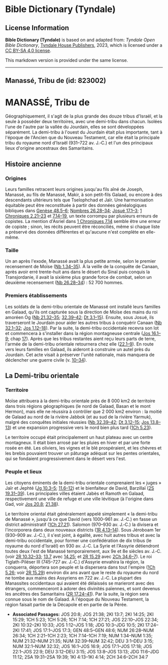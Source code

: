 # Bible Dictionary (Tyndale)

## License Information

**Bible Dictionary (Tyndale)** is based on and adapted from: _Tyndale Open Bible Dictionary_, [Tyndale House Publishers](https://tyndaleopenresources.com/), 2023, which is licensed under a [CC BY-SA 4.0 license](https://creativecommons.org/licenses/by-sa/4.0/legalcode.en).

This markdown version is provided under the same license.



--------------------------------

## Manassé, Tribu de (id: 823002)

MANASSÉ, Tribu de
=================

Géographiquement, il s'agit de la plus grande des douze tribus d'Israël, et la seule à posséder deux territoires, avec une demi\-tribu dans chacun. Isolées l'une de l'autre par la vallée du Jourdain, elles se sont développées séparément. La demi\-tribu à l'ouest du Jourdain était plus importante, tant à l'époque de l'Ancien que du Nouveau Testament, car elle était la principale tribu du royaume nord d'Israël (931–722 av. J.‑C.) et l'un des principaux lieux d'origine ancestraux des Samaritains.

Histoire ancienne
-----------------

### Origines

Leurs familles retracent leurs origines jusqu'au fils aîné de Joseph, Manassé, au fils de Manassé, Makir, à son petit\-fils Galaad, ou encore à des descendants ultérieurs tels que Tselophchad et Jaïr. Une harmonisation équitable peut être reconstituée à partir des données généalogiques bibliques dans [Genèse 48\.5–6](https://ref.ly/Gen48:5-Gen48:6); [Nombres 26\.28–34](https://ref.ly/Num26:28-Num26:34); [Josué 17\.1–3](https://ref.ly/Josh17:1-Josh17:3); [1 Chroniques 2\.21–23](https://ref.ly/1Chr2:21-1Chr2:23) et [7\.14–19](https://ref.ly/1Chr7:14-1Chr7:19), un texte corrompu par plusieurs erreurs de copistes. La mention d'Asriel dans [1 Chroniques 7\.14](https://ref.ly/1Chr7:14) semble être une erreur de copiste ; sinon, les récits peuvent être réconciliés, même si chaque liste a préservé des données différentes et qu'aucune n'est complète en elle\-même.

### Taille

Un an après l'exode, Manassé avait la plus petite armée, selon le premier recensement de Moïse ([Nb 1\.34–35](https://ref.ly/Num1:34-Num1:35)). À la veille de la conquête de Canaan, après avoir erré trente\-huit ans dans le désert du Sinaï puis conquis la Transjordanie, il avait la sixième plus grande force de combat, selon un deuxième recensement ([Nb 26\.28–34](https://ref.ly/Num26:28-Num26:34)) : 52 700 hommes.

### Premiers établissements

Les soldats de la demi\-tribu orientale de Manassé ont installé leurs familles en Galaad, qu'ils ont capturée sous la direction de Moïse des mains du roi amoréen Og ([Nb 21\.32–35](https://ref.ly/Num21:32-Num21:35); [32\.39–42](https://ref.ly/Num32:39-Num32:42); [Dt 3\.1–15](https://ref.ly/Deut3:1-Deut3:15)). Ensuite, sous Josué, ils traverseront le Jourdain pour aider les autres tribus à conquérir Canaan ([Nb 32\.1–32](https://ref.ly/Num32:1-Num32:32); [Jos 1\.12–18](https://ref.ly/Josh1:12-Josh1:18)). Par la suite, la demi\-tribu occidentale recevra son lot et commencera à s'installer dans la région montagneuse centrale ([Jos 16\.1–9](https://ref.ly/Josh16:1-Josh16:9); chap [17](https://ref.ly/Josh17:1-Josh17:18)). Après que les tribus restantes aient reçu leurs parts de terre, l'armée de la demi\-tribu orientale retournera chez elle ([22\.1–9](https://ref.ly/Josh22:1-Josh22:9)). En route vers leurs familles en Galaad, ils aideront à construire un autel près du Jourdain. Cet acte visait à préserver l'unité nationale, mais manquera de déclencher une guerre civile (v. [10–34](https://ref.ly/Josh22:10-Josh22:34)).

La Demi\-tribu orientale
------------------------

### Territoire

Moïse attribuera à la demi\-tribu orientale près de 8 000 km2 de territoire dans trois régions géographiques (le nord de Galaad, Basan et le mont Hermon), mais elle ne réussira à contrôler que 2 000 km2 environ : la moitié de Galaad au nord de la rivière Jabbok (et au sud de la rivière Yarmuk), malgré des conquêtes initiales réussies ([Nb 32\.39–42](https://ref.ly/Num32:39-Num32:42); [Dt 3\.12–15](https://ref.ly/Deut3:12-Deut3:15); [Jos 13\.8–13](https://ref.ly/Josh13:8-Josh13:13)) et une expansion progressive vers le nord bien plus tard ([1Ch 5\.23](https://ref.ly/1Chr5:23)).

Le territoire occupé était principalement un haut plateau avec un centre montagneux. Il était bien arrosé par les pluies en hiver et par une forte rosée en été. Les oliviers, les vignes et le blé prospéraient, et les chèvres et les brebis pouvaient trouver un pâturage adéquat sur les pentes orientales, qui se fondaient progressivement dans le désert vers l'est.

### Peuple et lieux

Les citoyens éminents de la demi\-tribu orientale comprenaient les « juges » Jaïr et Jephté ([Jg 10\.3–5](https://ref.ly/Judg10:3-Judg10:5); [11\.6–12](https://ref.ly/Judg11:6-Judg11:12)) et le bienfaiteur de David, Barzillaï ([2S 19\.31–39](https://ref.ly/2Sam19:31-2Sam19:39)). Les principales villes étaient Jabès et Ramoth en Galaad, respectivement une ville de refuge et une ville lévitique (à l'origine dans Gad, voir [Jos 20\.8](https://ref.ly/Josh20:8); [21\.38](https://ref.ly/Josh21:38)).

Le territoire oriental était généralement appelé simplement « la demi\-tribu de Manassé », jusqu'à ce que David (vers 1000–961 av. J.‑C.) en fasse un district administratif ([1Ch 27\.21](https://ref.ly/1Chr27:21)). Salomon (970–930 av. J.‑C.) la divisera et l'incorporera dans deux nouveaux districts ([1R 4\.13–14](https://ref.ly/1Kgs4:13-1Kgs4:14)). Sous Jéroboam 1er (930–909 av. J.‑C.), il s'est joint, à égalité, avec huit autres tribus et avec la demi\-tribu occidentale, pour former une confédération de dix tribus (le royaume du nord d'Israël) en 930 av. J.‑C. La Syrie et l'Assyrie détiendront toutes deux l'est de Manassé temporairement, aux 9e et 8e siècles av. J.‑C. (voir [2R 10\.32–33](https://ref.ly/2Kgs10:32-2Kgs10:33); [13\.7](https://ref.ly/2Kgs13:7) avec [14\.25](https://ref.ly/2Kgs14:25); et [2R 15\.29](https://ref.ly/2Kgs15:29) avec [2Ch 34\.6–7](https://ref.ly/2Chr34:6-2Chr34:7)). Le roi Tiglath\-Piléser III (745–727 av. J.‑C.) d'Assyrie envahira la région, la conquerra, déportera son peuple et la dispersera dans tout l'empire ([1Ch 5\.26](https://ref.ly/1Chr5:26); voir [2R 15\.29](https://ref.ly/2Kgs15:29)) environ dix ans avant que le reste du royaume du nord ne tombe aux mains des Assyriens en 722 av. J.‑C. La plupart des Manassites occidentaux qui avaient été délaissés se marieront avec des étrangers, commenceront à adorer des divinités païennes, et sont devenus les ancêtres des Samaritains ([2R 17\.24–41](https://ref.ly/2Kgs17:24-2Kgs17:41)). Par la suite, la région sera connue sous le nom de Galaad. À l'époque du Nouveau Testament, la région faisait partie de la Décapole et en partie de la Pérée.

* **Associated Passages:** JOS 20:8; JOS 21:38; 2KI 13:7; 2KI 14:25; 2KI 15:29; 1CH 5:23; 1CH 5:26; 1CH 7:14; 1CH 27:21; JOS 22:10–JOS 22:34; 2KI 10:32–2KI 10:33; JOS 1:12–JOS 1:18; JDG 10:3–JDG 10:5; 2KI 17:24–2KI 17:41; JOS 17:1–JOS 17:3; GEN 48:5–GEN 48:6; NUM 26:28–NUM 26:34; 1CH 2:21–1CH 2:23; 1CH 7:14–1CH 7:19; NUM 1:34–NUM 1:35; NUM 21:32–NUM 21:35; NUM 32:39–NUM 32:42; DEU 3:1–DEU 3:15; NUM 32:1–NUM 32:32; JOS 16:1–JOS 16:9; JOS 17:1–JOS 17:18; JOS 22:1–JOS 22:9; DEU 3:12–DEU 3:15; JOS 13:8–JOS 13:13; JDG 11:6–JDG 11:12; 2SA 19:31–2SA 19:39; 1KI 4:13–1KI 4:14; 2CH 34:6–2CH 34:7


